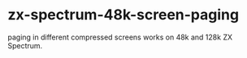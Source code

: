 # zx-spectrum-48k-screen-paging
paging in different compressed screens works on 48k and 128k ZX Spectrum.
